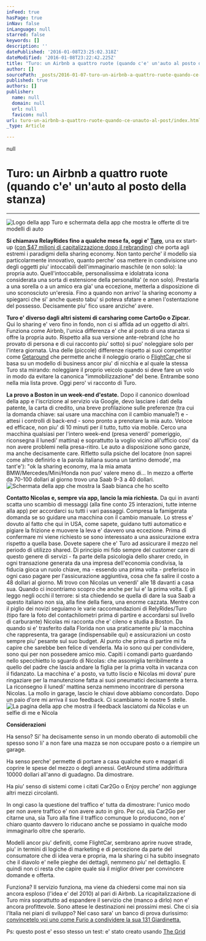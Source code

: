 ```yaml
---
inFeed: true
hasPage: true
inNav: false
inLanguage: null
starred: false
keywords: []
description: ''
datePublished: '2016-01-08T23:25:02.318Z'
dateModified: '2016-01-08T23:22:42.225Z'
title: "Turo: un Airbnb a quattro ruote (quando c'e' un'auto al posto della stanza)"
author: []
sourcePath: _posts/2016-01-07-turo-un-airbnb-a-quattro-ruote-quando-ce-unauto-al-post.md
published: true
authors: []
publisher:
  name: null
  domain: null
  url: null
  favicon: null
url: turo-un-airbnb-a-quattro-ruote-quando-ce-unauto-al-post/index.html
_type: Article

---
```

null

# Turo: un Airbnb a quattro ruote (quando c'e' un'auto al posto della stanza)

****
![Logo della app Turo e schermata della app che mostra le offerte di tre modelli di auto](https://the-grid-user-content.s3-us-west-2.amazonaws.com/b4cf12c2-7d2a-47ef-ab1c-ae51b42a41f9.jpg)

**Si chiamava RelayRides fino a qualche mese fa, oggi e' [Turo][0]**, una ex start-up  ([con $47 milioni di capitalizzazione dopo il rebranding][1]) che porta agli estremi i paradigmi della sharing economy. Non tanto perche' il modello sia particolarmente innovativo, quanto perche' osa mettere in condivisione uno degli oggetti piu' intoccabili dell'immaginario maschile (e non solo): la propria auto. Quell'intoccabile, personalissima e idolatrata icona considerata una sorta di estensione della personalita' (e non solo). Prestarla a una sorella o a un amico era gia' una eccezione, metterla a disposizione di uno sconosciuto un'eresia. Fino a quando non arrivo' la sharing economy a spiegarci che si' anche questo tabu' si poteva sfatare e amen l'ostentazione del possesso. Decisamente piu' fico usare anziche' avere.

**Turo e' diverso dagli altri sistemi di carsharing come CartoGo o Zipcar.** Qui lo sharing e' vero fino in fondo, non ci si affida ad un oggetto di altri. Funziona come Airbnb, l'unica differenza e' che al posto di una stanza si offre la propria auto. Rispetto alla sua versione ante-rebrand (che ho provato di persona e di cui racconto piu' sotto) si puo' noleggiare solo per l'intera giornata. Una delle (piccole) differenze rispetto ai suoi competitor come [Getaround][2] che permette anche il noleggio orario o [FlightCar ][3]che si basa su un modello di business ancor piu' di nicchia e al quale la stessa Turo sta mirando: noleggiare il proprio veicolo quando si deve fare un volo in modo da evitare la canonica "immobilizzazione" del bene. Entrambe sono nella mia lista prove. Oggi pero' vi racconto di Turo.

**La provo a Boston in un week-end d'estate.** Dopo il canonico download della app e l'iscrizione al servizio via Google, devo lasciare i dati della patente, la carta di credito, una breve profilazione sulle preferenze (tra cui la domanda chiave: sai usare una macchina con il cambio manuale?) e - attesi i controlli di back-end - sono pronto a prenotare la mia auto. Veloce ed efficace, non piu' di 10 minuti per il tutto, tutto via mobile. Cerco una macchina qualsiasi per l'intero week-end (presa venerdi' pomeriggio, riconsegna il lunedi' mattina) e soprattutto la voglio vicino all'ufficio cosi' da non avere problemi nella presa-ritiro. Le auto a disposizione sono ganze, ma anche decisamente care. Rifletto sulla psiche del locatore (non saprei come altro definirlo e la parola italiana suona un tantino demode', ma tant'e'): "ok la sharing economy, ma la mia amata BMW/Mercedes/Mini/Honda non puo' valere meno di... In mezzo a offerte da 70-100 dollari al giorno trovo una Saab 9-3 a 40 dollari. ![Schermata della app che mostra la Saab bianca che ho scelto](https://the-grid-user-content.s3-us-west-2.amazonaws.com/a0d909bc-dc48-4ad4-aa2d-4b716d211331.png)

**Contatto Nicolas e, sempre via app, lancio la mia richiesta.** Da qui in avanti scatta uno scambio di messaggi (alla fine conto 25 interazioni, tutte interne alla app) per accordarci su tutti i vari passaggi. Compresa la famigerata domanda se so guidare una macchina con il cambio manuale. Lo stress e' dovuto al fatto che qui in USA, come sapete, guidano tutti automatico e pigiare la frizione e muovere la leva e' davvero una eccezione. Prima di confermare mi viene richiesto se sono interessato a una assicurazione extra rispetto a quella base. Dovete sapere che e' Turo ad assicurare il mezzo nel periodo di utilizzo shared. Di principio mi fido sempre del customer care di questo genere di servizi - fa parte della psicologia dello sharer credo, in ogni transazione generata da una impresa dell'economia condivisa, la fiducia gioca un ruolo chiave, ma - essendo una prima volta - preferisco in ogni caso pagare per l'assicurazione aggiuntiva, cosa che fa salire il costo a 48 dollari al giorno. Mi trovo con Nicolas un venerdi' alle 18 davanti a casa sua. Quando ci incontriamo scopro che anche per lui e' la prima volta. E gli leggo negli occhi il terrore: si sta chiedendo se quella di dare la sua Saab a questo italiano non sia, alla fine della fiera, una enorme cazzata. Mentre con il piglio dei novizi seguiamo le varie raccomandazioni di RelyRides/Turo (tipo fare la foto del contachilometri prima di partire e accordarsi sul livello di carburante) Nicolas mi racconta che e' cileno e studia a Boston. Da quando si e' trasferito dalla Florida non usa praticamente piu' la macchina che rappresenta, tra garage (indispensabile qui) e assicurazioni un costo sempre piu' pesante sul suo budget. Al punto che prima di partire mi fa capire che sarebbe ben felice di venderla. Ma io sono qui per condividere, sono qui per non possedere amico mio. Capiti i comandi parto guardando nello specchietto lo sguardo di Nicolas: che assomiglia terribilmente a quello del padre che lascia andare la figlia per la prima volta in vacanza con il fidanzato. La macchina e' a posto, va tutto liscio e Nicolas mi dovra' pure ringaziare per la manutenzione fatta ai suoi pneumatici decisamente a terra. La riconsegno il lunedi' mattina senza nemmeno incontrare di persona Nicolas. La mollo in garage, lascio le chiavi dove abbiamo concordato. Dopo un paio d'ore mi arriva il suo feedback. Ci scambiamo le nostre 5 stelle.
![La pagina della app che mostra il feedback lasciatomi da Nicolas e un selfie di me e Nicola](https://the-grid-user-content.s3-us-west-2.amazonaws.com/9924b17f-4a66-4ba9-997c-1b13d2ab06c9.jpg)

**Considerazioni**

Ha senso? Si' ha decisamente senso in un mondo oberato di automobili che spesso sono li' a non fare una mazza se non occupare posto o a riempire un garage. 

Ha senso perche' permette di portare a casa qualche euro e magari di coprire le spese del mezzo o degli annessi. GetAround stima addirittura 10000 dollari all'anno di guadagno. Da dimostrare.

Ha piu' senso di sistemi come i citati Car2Go o Enjoy perche' non aggiunge altri mezzi circolanti. 

In ongi caso la questione del traffico e' tutta da dimostrare: l'unico modo per non avere traffico e' non avere auto in giro. Per cui, sia Car2Go per citarne una, sia Turo alla fine il traffico comunque lo producono, non e' chiaro quanto davvero lo riducano anche se possiamo in qualche modo immaginarlo oltre che sperarlo.

Modelli ancor piu' definiti, come FlightCar, sembrano aprire nuove strade, piu' in termini di logiche di marketing e di percezione da parte del consumatore che di idea vera e propria, ma la sharing ci ha subito insegnato che il diavolo e' nelle pieghe dei dettagli, nemmeno piu' nel dettaglio. E quindi non ci resta che capire quale sia il miglior driver per convincere domande e offerta.

Funziona? Il servizio funziona, ma viene da chiedersi come mai non sia ancora esploso (l'idea e' del 2010) al pari di Airbnb. La ricapitalizzazione di Turo mira soprattutto ad espandere il servizio che (manco a dirlo) non e' ancora profittevole. Sono attese le destinazioni nei prossimi mesi. Che ci sia l'Italia nei piani di sviluppo? Nel caso sara' un banco di prova durissimo: [convincetelo voi uno come Furio a condividere la sua 131 Giardinetta.][4]

Ps: questo post e' esso stesso un test: e' stato creato usando [The Grid][5]

[0]: https://turo.com/
[1]: http://techcrunch.com/2015/11/03/relayrides-rebrands-as-turo-and-raises-47-million-led-by-kleiner/
[2]: https://www.getaround.com/
[3]: https://www.flightcar.com/
[4]: https://youtu.be/X92PIVktdqY
[5]: https://thegrid.io/